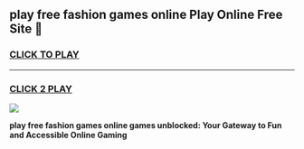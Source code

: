 
## play free fashion games online Play Online Free Site 👋
<h3>
<a href="https://download.freeplayer.one?title=play_free_fashion_games_online&ref=21F">CLICK TO PLAY</a></h3>
<hr>

<h3>
<a href="https://download.freeplayer.one?title=play_free_fashion_games_online&ref=21F">CLICK 2 PLAY</a>
  
</h3>

<a href="https://download.freeplayer.one?title=play_free_fashion_games_online&ref=21F"><img src="https://cdnb.artstation.com/p/assets/images/images/032/539/853/original/anto-thomas-button-gif.gif"></a>


**play free fashion games online games unblocked: Your Gateway to Fun and Accessible Online Gaming**
